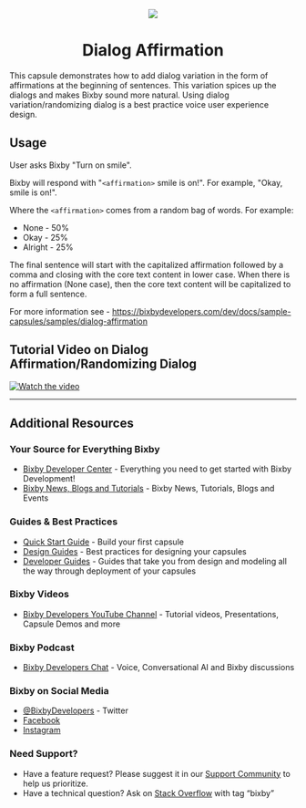 <p align="Center">
  <img src="https://bixbydevelopers.com/dev/docs-assets/resources/dev-guide/bixby_logo_github-11221940070278028369.png">
    <br/>

<h1 align="Center">Dialog Affirmation</h1>

</p>

This capsule demonstrates how to add dialog variation in the form of affirmations at the beginning of sentences. This variation spices up the dialogs and makes Bixby sound more natural. Using dialog variation/randomizing dialog is a best practice voice user experience design.

## Usage

User asks Bixby "Turn on smile".

Bixby will respond with "`<affirmation>` smile is on!". For example, "Okay, smile is on!".

Where the `<affirmation>` comes from a random bag of words. For example:
- None - 50%
- Okay - 25%
- Alright - 25%

The final sentence will start with the capitalized affirmation followed by a comma and closing with the core text content in lower case. When there is no affirmation (None case), then the core text content will be capitalized to form a full sentence.

For more information see - https://bixbydevelopers.com/dev/docs/sample-capsules/samples/dialog-affirmation

## Tutorial Video on Dialog Affirmation/Randomizing Dialog
[![Watch the video](https://i.ytimg.com/vi/6RHpci1w6FE/hqdefault.jpg)](https://youtu.be/6RHpci1w6FE)

---

## Additional Resources

### Your Source for Everything Bixby
* [Bixby Developer Center](http://bixbydevelopers.com) - Everything you need to get started with Bixby Development!
* [Bixby News, Blogs and Tutorials](https://bixby.developer.samsung.com/) - Bixby News, Tutorials, Blogs and Events

### Guides & Best Practices
* [Quick Start Guide](https://bixbydevelopers.com/dev/docs/get-started/quick-start) - Build your first capsule
* [Design Guides](https://bixbydevelopers.com/dev/docs/dev-guide/design-guides) - Best practices for designing your capsules
* [Developer Guides](https://bixbydevelopers.com/dev/docs/dev-guide/developers) - Guides that take you from design and modeling all the way through deployment of your capsules

### Bixby Videos
* [Bixby Developers YouTube Channel](https://www.youtube.com/c/bixbydevelopers) - Tutorial videos, Presentations, Capsule Demos and more

### Bixby Podcast
* [Bixby Developers Chat](http://bixbydev.buzzsprout.com/) - Voice, Conversational AI and Bixby discussions 

### Bixby on Social Media
* [@BixbyDevelopers](https://twitter.com/bixbydevelopers) - Twitter
* [Facebook](https://facebook.com/BixbyDevelopers)
* [Instagram](https://www.instagram.com/bixbydevelopers/)

### Need Support?
* Have a feature request? Please suggest it in our [Support Community](https://support.bixbydevelopers.com/hc/en-us/community/topics/360000183273-Feature-Requests) to help us prioritize.
* Have a technical question? Ask on [Stack Overflow](https://stackoverflow.com/questions/tagged/bixby) with tag “bixby”
